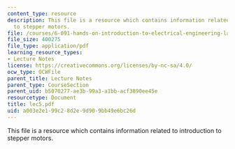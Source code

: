 ```yaml
---
content_type: resource
description: This file is a resource which contains information related to introduction
  to stepper motors.
file: /courses/6-091-hands-on-introduction-to-electrical-engineering-lab-skills-january-iap-2008/a003e2e199c28d2e9d909bb49e6bc26d_lec5.pdf
file_size: 400275
file_type: application/pdf
learning_resource_types:
- Lecture Notes
license: https://creativecommons.org/licenses/by-nc-sa/4.0/
ocw_type: OCWFile
parent_title: Lecture Notes
parent_type: CourseSection
parent_uid: b5070277-ae3b-99a3-a1bb-acf3890ee45e
resourcetype: Document
title: lec5.pdf
uid: a003e2e1-99c2-8d2e-9d90-9bb49e6bc26d
---
```

This file is a resource which contains information related to introduction to stepper motors.